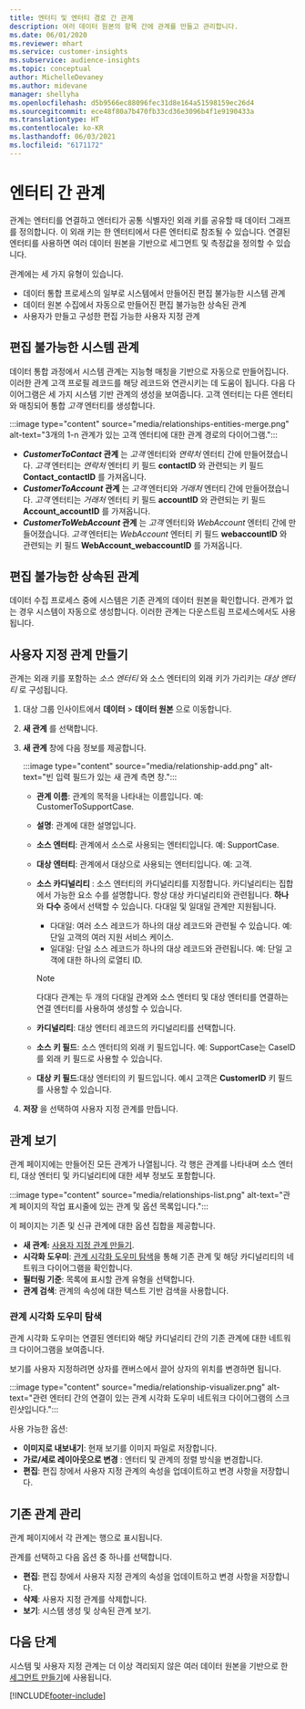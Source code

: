 ```yaml
---
title: 엔터티 및 엔터티 경로 간 관계
description: 여러 데이터 원본의 항목 간에 관계를 만들고 관리합니다.
ms.date: 06/01/2020
ms.reviewer: mhart
ms.service: customer-insights
ms.subservice: audience-insights
ms.topic: conceptual
author: MichelleDevaney
ms.author: midevane
manager: shellyha
ms.openlocfilehash: d5b9566ec88096fec31d8e164a51598159ec26d4
ms.sourcegitcommit: ece48f80a7b470fb33cd36e3096b4f1e9190433a
ms.translationtype: HT
ms.contentlocale: ko-KR
ms.lasthandoff: 06/03/2021
ms.locfileid: "6171172"
---
```

# <a name="relationships-between-entities"></a>엔터티 간 관계

관계는 엔터티를 연결하고 엔터티가 공통 식별자인 외래 키를 공유할 때 데이터 그래프를 정의합니다. 이 외래 키는 한 엔터티에서 다른 엔터티로 참조될 수 있습니다. 연결된 엔터티를 사용하면 여러 데이터 원본을 기반으로 세그먼트 및 측정값을 정의할 수 있습니다.

관계에는 세 가지 유형이 있습니다. 
- 데이터 통합 프로세스의 일부로 시스템에서 만들어진 편집 불가능한 시스템 관계
- 데이터 원본 수집에서 자동으로 만들어진 편집 불가능한 상속된 관계 
- 사용자가 만들고 구성한 편집 가능한 사용자 지정 관계

## <a name="non-editable-system-relationships"></a>편집 불가능한 시스템 관계

데이터 통합 과정에서 시스템 관계는 지능형 매칭을 기반으로 자동으로 만들어집니다. 이러한 관계 고객 프로필 레코드를 해당 레코드와 연관시키는 데 도움이 됩니다. 다음 다이어그램은 세 가지 시스템 기반 관계의 생성을 보여줍니다. 고객 엔터티는 다른 엔터티와 매칭되어 통합 *고객* 엔터티를 생성합니다.

:::image type="content" source="media/relationships-entities-merge.png" alt-text="3개의 1-n 관계가 있는 고객 엔터티에 대한 관계 경로의 다이어그램.":::

- ***CustomerToContact* 관계** 는 *고객* 엔터티와 *연락처* 엔터티 간에 만들어졌습니다. *고객* 엔터티는 *연락처* 엔터티 키 필드 **contactID** 와 관련되는 키 필드 **Contact_contactID** 를 가져옵니다.
- ***CustomerToAccount* 관계** 는 *고객* 엔터티와 *거래처* 엔터티 간에 만들어졌습니다. *고객* 엔터티는 *거래처* 엔터티 키 필드 **accountID** 와 관련되는 키 필드 **Account_accountID** 를 가져옵니다.
- ***CustomerToWebAccount* 관계** 는 *고객* 엔터티와 *WebAccount* 엔터티 간에 만들어졌습니다. *고객* 엔터티는 *WebAccount* 엔터티 키 필드 **webaccountID** 와 관련되는 키 필드 **WebAccount_webaccountID** 를 가져옵니다.

## <a name="non-editable-inherited-relationships"></a>편집 불가능한 상속된 관계

데이터 수집 프로세스 중에 시스템은 기존 관계의 데이터 원본을 확인합니다. 관계가 없는 경우 시스템이 자동으로 생성합니다. 이러한 관계는 다운스트림 프로세스에서도 사용됩니다.

## <a name="create-a-custom-relationship"></a>사용자 지정 관계 만들기

관계는 외래 키를 포함하는 *소스 엔터티* 와 소스 엔터티의 외래 키가 가리키는 *대상 엔터티* 로 구성됩니다. 

1. 대상 그룹 인사이트에서 **데이터** > **데이터 원본** 으로 이동합니다.

2. **새 관계** 를 선택합니다.

3. **새 관계** 창에 다음 정보를 제공합니다.

   :::image type="content" source="media/relationship-add.png" alt-text="빈 입력 필드가 있는 새 관계 측면 창.":::

   - **관계 이름**: 관계의 목적을 나타내는 이름입니다. 예: CustomerToSupportCase.
   - **설명**: 관계에 대한 설명입니다.
   - **소스 엔터티**: 관계에서 소스로 사용되는 엔터티입니다. 예: SupportCase.
   - **대상 엔터티**: 관계에서 대상으로 사용되는 엔터티입니다. 예: 고객.
   - **소스 카디널리티** : 소스 엔터티의 카디널리티를 지정합니다. 카디널리티는 집합에서 가능한 요소 수를 설명합니다. 항상 대상 카디널리티와 관련됩니다. **하나** 와 **다수** 중에서 선택할 수 있습니다. 다대일 및 일대일 관계만 지원됩니다.  
     - 다대일: 여러 소스 레코드가 하나의 대상 레코드와 관련될 수 있습니다. 예: 단일 고객의 여러 지원 서비스 케이스.
     - 일대일: 단일 소스 레코드가 하나의 대상 레코드와 관련됩니다. 예: 단일 고객에 대한 하나의 로열티 ID.

     > [!NOTE]
     > 다대다 관계는 두 개의 다대일 관계와 소스 엔터티 및 대상 엔터티를 연결하는 연결 엔터티를 사용하여 생성할 수 있습니다.

   - **카디널리티**: 대상 엔터티 레코드의 카디널리티를 선택합니다. 
   - **소스 키 필드**: 소스 엔터티의 외래 키 필드입니다. 예: SupportCase는 CaseID를 외래 키 필드로 사용할 수 있습니다.
   - **대상 키 필드**:대상 엔터티의 키 필드입니다. 예시 고객은 **CustomerID** 키 필드를 사용할 수 있습니다.

4. **저장** 을 선택하여 사용자 지정 관계를 만듭니다.

## <a name="view-relationships"></a>관계 보기

관계 페이지에는 만들어진 모든 관계가 나열됩니다. 각 행은 관계를 나타내며 소스 엔터티, 대상 엔터티 및 카디널리티에 대한 세부 정보도 포함합니다. 

:::image type="content" source="media/relationships-list.png" alt-text="관계 페이지의 작업 표시줄에 있는 관계 및 옵션 목록입니다.":::

이 페이지는 기존 및 신규 관계에 대한 옵션 집합을 제공합니다. 
- **새 관계:** [사용자 지정 관계 만들기](#create-a-custom-relationship).
- **시각화 도우미**: [관계 시각화 도우미 탐색](#explore-the-relationship-visualizer)을 통해 기존 관계 및 해당 카디널리티의 네트워크 다이어그램을 확인합니다.
- **필터링 기준**: 목록에 표시할 관계 유형을 선택합니다.
- **관계 검색**: 관계의 속성에 대한 텍스트 기반 검색을 사용합니다.

### <a name="explore-the-relationship-visualizer"></a>관계 시각화 도우미 탐색

관계 시각화 도우미는 연결된 엔터티와 해당 카디널리티 간의 기존 관계에 대한 네트워크 다이어그램을 보여줍니다.

보기를 사용자 지정하려면 상자를 캔버스에서 끌어 상자의 위치를 변경하면 됩니다.

:::image type="content" source="media/relationship-visualizer.png" alt-text="관련 엔터티 간의 연결이 있는 관계 시각화 도우미 네트워크 다이어그램의 스크린샷입니다.":::

사용 가능한 옵션: 
- **이미지로 내보내기**: 현재 보기를 이미지 파일로 저장합니다.
- **가로/세로 레이아웃으로 변경** : 엔터티 및 관계의 정렬 방식을 변경합니다.
- **편집**: 편집 창에서 사용자 지정 관계의 속성을 업데이트하고 변경 사항을 저장합니다.

## <a name="manage-existing-relationships"></a>기존 관계 관리 

관계 페이지에서 각 관계는 행으로 표시됩니다. 

관계를 선택하고 다음 옵션 중 하나를 선택합니다. 
 
- **편집**: 편집 창에서 사용자 지정 관계의 속성을 업데이트하고 변경 사항을 저장합니다.
- **삭제**: 사용자 지정 관계를 삭제합니다.
- **보기**: 시스템 생성 및 상속된 관계 보기. 

## <a name="next-step"></a>다음 단계

시스템 및 사용자 지정 관계는 더 이상 격리되지 않은 여러 데이터 원본을 기반으로 한 [세그먼트 만들기](segments.md)에 사용됩니다.

[!INCLUDE[footer-include](../includes/footer-banner.md)]
